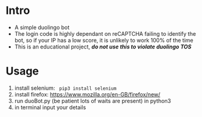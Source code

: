 # Intro
- A simple duolingo bot
- The login code is highly dependant on reCAPTCHA failing to identify the bot, so if your IP has a low score, it is unlikely to work 100% of the time
- This is an educational project, _**do not use this to violate duolingo TOS**_

# Usage
1. install selenium:
``` pip3 install selenium```
2. install firefox: https://www.mozilla.org/en-GB/firefox/new/
3. run duoBot.py (be patient lots of waits are present) in python3
4. in terminal input your details
